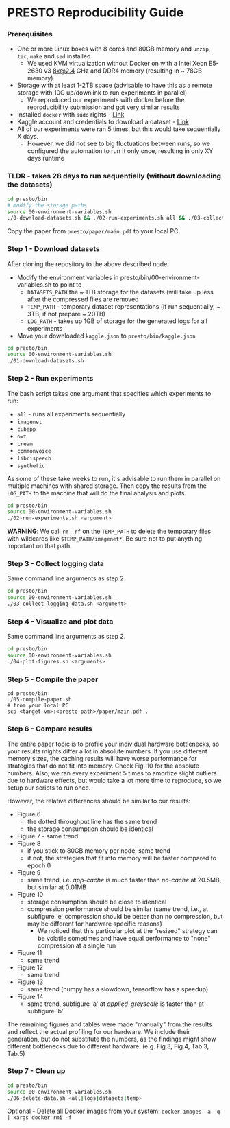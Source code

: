 # PRESTO Reproducibility Guide

### Prerequisites

* One or more Linux boxes with 8 cores and 80GB memory and `unzip`, `tar`, `make` and `sed` installed
  - We used KVM virtualization without Docker on with a Intel Xeon E5-2630 v3 8x@2.4 GHz and DDR4 memory (resulting in ~ 78GB memory) 
* Storage with at least 1-2TB space (advisable to have this as a remote storage with 10G up/downlink to run experiments in parallel)
  - We reproduced our experiments with docker before the reproducibility submission and got very similar results
* Installed `docker` with `sudo` rights - [Link](https://www.digitalocean.com/community/tutorials/how-to-install-and-use-docker-on-ubuntu-18-04)
* Kaggle account and credentials to download a dataset - [Link](https://www.kaggle.com/account/login?phase=startRegisterTab)
* All of our experiments were ran 5 times, but this would take sequentially X days. 
  - However, we did not see to big fluctuations between runs, so we configured the automation to run it only once, resulting in only XY days runtime

### TLDR - takes 28 days to run sequentially (without downloading the datasets)

```bash
cd presto/bin
# modify the storage paths
source 00-environment-variables.sh
./0-download-datasets.sh && ./02-run-experiments.sh all && ./03-collect-logging-data.sh all && ./04-plot-figures.sh all && ./05-compile-paper.sh
```

Copy the paper from `presto/paper/main.pdf` to your local PC.


### Step 1 - Download datasets

After cloning the repository to the above described node:
* Modify the environment variables in presto/bin/00-environment-variables.sh to point to
  * `DATASETS_PATH` the ~ 1TB storage for the datasets (will take up less after the compressed files are removed
  * `TEMP_PATH` - temporary dataset representations (if run sequentially, ~ 3TB, if not prepare ~ 20TB)
  * `LOG_PATH` - takes up 1GB of storage for the generated logs for all experiments
* Move your downloaded `kaggle.json` to `presto/bin/kaggle.json`

```bash
cd presto/bin
source 00-environment-variables.sh
./01-download-datasets.sh
```

### Step 2 - Run experiments

The bash script takes one argument that specifies which experiments to run:
- `all` - runs all experiments sequentially
- `imagenet`
- `cubepp`
- `owt`
- `cream`
- `commonvoice`
- `librispeech`
- `synthetic`

As some of these take weeks to run, it's advisable to run them in parallel on multiple machines with shared storage.
Then copy the results from the `LOG_PATH` to the machine that will do the final analysis and plots.

```bash
cd presto/bin
source 00-environment-variables.sh
./02-run-experiments.sh <argument>
```

**WARNING**:
We call `rm -rf` on the `TEMP_PATH` to delete the temporary files with wildcards like `$TEMP_PATH/imagenet*`.
Be sure not to put anything important on that path.

### Step 3 - Collect logging data

Same command line arguments as step 2.

```bash
cd presto/bin
source 00-environment-variables.sh
./03-collect-logging-data.sh <argument>
```

### Step 4 - Visualize and plot data

Same command line arguments as step 2.

```bash
cd presto/bin
source 00-environment-variables.sh
./04-plot-figures.sh <arguments>
```

### Step 5 - Compile the paper

```
cd presto/bin
./05-compile-paper.sh
# from your local PC
scp <target-vm>:<presto-path>/paper/main.pdf .
```

### Step 6 - Compare results

The entire paper topic is to profile your individual hardware bottlenecks, so your results mights differ a lot in absolute numbers.
If you use different memory sizes, the caching results will have worse performance for strategies that do not fit into memory. Check Fig. 10 for the absolute numbers.
Also, we ran every experiment 5 times to amortize slight outliers due to hardware effects, but would take a lot more time to reproduce, so we setup our scripts to run once.

However, the relative differences should be similar to our results:
* Figure 6
  - the dotted throughput line has the same trend
  - the storage consumption should be identical
* Figure 7 - same trend
* Figure 8
  - if you stick to 80GB memory per node, same trend
  - if not, the strategies that fit into memory will be faster compared to epoch 0
* Figure 9
  - same trend, i.e. *app-cache* is much faster than *no-cache* at 20.5MB, but similar at 0.01MB
* Figure 10
  - storage consumption should be close to identical
  - compression performance should be similar (same trend, i.e., at subfigure 'e' compression should
    be better than no compression, but may be different for hardware specific reasons)
    - We noticed that this particular plot at the "resized" strategy can be volatile sometimes and have equal performance to "none" compression at a single run
* Figure 11
  - same trend
* Figure 12
  - same trend
* Figure 13
  - same trend (numpy has a slowdown, tensorflow has a speedup)
* Figure 14
  - same trend, subfigure 'a' at *applied-greyscale* is faster than at subfigure 'b'

The remaining figures and tables were made "manually" from the results and reflect the actual profiling for our hardware.
We include their generation, but do not substitute the numbers, as the findings might show different bottlenecks due to different hardware. (e.g. Fig.3, Fig.4, Tab.3, Tab.5)

### Step 7 - Clean up

```bash
cd presto/bin
source 00-environment-variables.sh
./06-delete-data.sh <all|logs|datasets|temp>
```

Optional - Delete all Docker images from your system: `docker images -a -q | xargs docker rmi -f`


